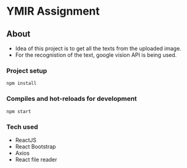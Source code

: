 # YMIR Assignment


## About
- Idea of this project is to get all the texts from the uploaded image.
- For the recognistion of the text, google vision API is being used. 

### Project setup

```
npm install
```

### Compiles and hot-reloads for development


```
npm start
```

### Tech used

- ReactJS
- React Bootstrap
- Axios
- React file reader
